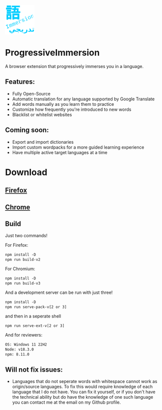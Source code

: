 ![Logo Image](https://github.com/AidanWelch/ProgressiveImmersion/blob/main/src/images/logo-96.png?raw=true)
# ProgressiveImmersion
A browser extension that progressively immerses you in a language.

## Features:

- Fully Open-Source
- Automatic translation for any language supported by Google Translate
- Add words manually as you learn them to practice
- Customize how frequently you're introduced to new words
- Blacklist or whitelist websites

## Coming soon:

- Export and import dictionaries
- Import custom wordpacks for a more guided learning experience
- Have multiple active target languages at a time

# Download

## [Firefox](https://addons.mozilla.org/en-US/firefox/addon/progressive-immersion/)

## [Chrome](https://chrome.google.com/webstore/detail/progressive-immersion/glhikloekamfeiakikebcndppkgldloj)

## Build

Just two commands!

For Firefox:
```
npm install -D
npm run build-v2
```

For Chromium:
```
npm install -D
npm run build-v3
```

And a development server can be run with just three!

```
npm install -D
npm run serve-pack-v[2 or 3]
```

and then in a seperate shell

```
npm run serve-ext-v[2 or 3]
```

And for reviewers:

```
OS: Windows 11 22H2
Node: v18.3.0
npm: 8.11.0
```

## Will not fix issues:
* Languages that do not seperate words with whitespace cannot work as origin/source languages.  To fix this would require knowledge of each language that I do not have.  You can fix it yourself, or if you don't have the technical ability but do have the knowledge of one such language you can contact me at the email on my Github profile.
